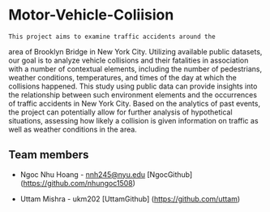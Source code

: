 # Motor-Vehicle-Coliision

    This project aims to examine traffic accidents around the
  area of Brooklyn Bridge in New York City. Utilizing available
  public datasets, our goal is to analyze vehicle collisions
  and their fatalities in association with a number of contextual
  elements, including the number of pedestrians, weather
  conditions, temperatures, and times of the day at which the
  collisions happened. This study using public data can provide
  insights into the relationship between such environment elements
  and the occurrences of traffic accidents in New York
  City. Based on the analytics of past events, the project can
  potentially allow for further analysis of hypothetical situations,
  assessing how likely a collision is given information
  on traffic as well as weather conditions in the area.


## Team members

* Ngoc Nhu Hoang - nnh245@nyu.edu [NgocGithub] (https://github.com/nhungoc1508)


* Uttam Mishra - ukm202 [UttamGithub] (https://github.com/uttam)

  
